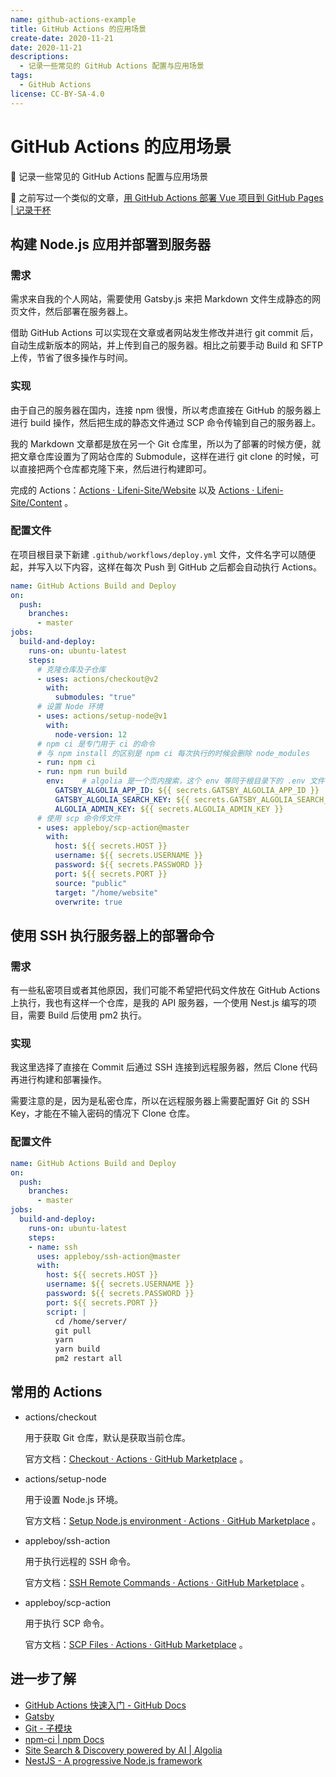 ```yaml
---
name: github-actions-example
title: GitHub Actions 的应用场景
create-date: 2020-11-21
date: 2020-11-21
descriptions:
  - 记录一些常见的 GitHub Actions 配置与应用场景
tags:
  - GitHub Actions
license: CC-BY-SA-4.0
---
```


# GitHub Actions 的应用场景

📌 记录一些常见的 GitHub Actions 配置与应用场景

👀 之前写过一个类似的文章，[用 GitHub Actions 部署 Vue 项目到 GitHub Pages | 记录干杯](https://lifeni.life/article/deploy-with-github-actions)

## 构建 Node.js 应用并部署到服务器

### 需求

需求来自我的个人网站，需要使用 Gatsby.js 来把 Markdown 文件生成静态的网页文件，然后部署在服务器上。

借助 GitHub Actions 可以实现在文章或者网站发生修改并进行 git commit 后，自动生成新版本的网站，并上传到自己的服务器。相比之前要手动 Build 和 SFTP上传，节省了很多操作与时间。

### 实现

由于自己的服务器在国内，连接 npm 很慢，所以考虑直接在 GitHub 的服务器上进行 build 操作，然后把生成的静态文件通过 SCP 命令传输到自己的服务器上。

我的 Markdown 文章都是放在另一个 Git 仓库里，所以为了部署的时候方便，就把文章仓库设置为了网站仓库的 Submodule，这样在进行 git clone 的时候，可以直接把两个仓库都克隆下来，然后进行构建即可。

完成的 Actions：[Actions · Lifeni-Site/Website](https://github.com/Lifeni-Site/Website/actions) 以及 [Actions · Lifeni-Site/Content](https://github.com/Lifeni-Site/Content/actions) 。

### 配置文件

在项目根目录下新建 `.github/workflows/deploy.yml` 文件，文件名字可以随便起，并写入以下内容，这样在每次 Push 到 GitHub 之后都会自动执行 Actions。

```yml
name: GitHub Actions Build and Deploy
on:
  push:
    branches:
      - master
jobs:
  build-and-deploy:
    runs-on: ubuntu-latest
    steps:
      # 克隆仓库及子仓库
      - uses: actions/checkout@v2
        with:
          submodules: "true"
	  # 设置 Node 环境
      - uses: actions/setup-node@v1
        with:
          node-version: 12
      # npm ci 是专门用于 ci 的命令
      # 与 npm install 的区别是 npm ci 每次执行的时候会删除 node_modules
      - run: npm ci			
      - run: npm run build
        env:	# algolia 是一个页内搜索，这个 env 等同于根目录下的 .env 文件
          GATSBY_ALGOLIA_APP_ID: ${{ secrets.GATSBY_ALGOLIA_APP_ID }}
          GATSBY_ALGOLIA_SEARCH_KEY: ${{ secrets.GATSBY_ALGOLIA_SEARCH_KEY }}
          ALGOLIA_ADMIN_KEY: ${{ secrets.ALGOLIA_ADMIN_KEY }}
	  # 使用 scp 命令传文件
      - uses: appleboy/scp-action@master
        with:
          host: ${{ secrets.HOST }}
          username: ${{ secrets.USERNAME }}
          password: ${{ secrets.PASSWORD }}
          port: ${{ secrets.PORT }}
          source: "public"
          target: "/home/website"
          overwrite: true

```

## 使用 SSH 执行服务器上的部署命令

### 需求

有一些私密项目或者其他原因，我们可能不希望把代码文件放在 GitHub Actions 上执行，我也有这样一个仓库，是我的 API 服务器，一个使用 Nest.js 编写的项目，需要 Build 后使用 pm2 执行。

### 实现

我这里选择了直接在 Commit 后通过 SSH 连接到远程服务器，然后 Clone 代码再进行构建和部署操作。

需要注意的是，因为是私密仓库，所以在远程服务器上需要配置好 Git 的 SSH Key，才能在不输入密码的情况下 Clone 仓库。

### 配置文件

```yml
name: GitHub Actions Build and Deploy
on:
  push:
    branches:
      - master
jobs:
  build-and-deploy:
    runs-on: ubuntu-latest
    steps:
    - name: ssh
      uses: appleboy/ssh-action@master
      with:
        host: ${{ secrets.HOST }}
        username: ${{ secrets.USERNAME }}
        password: ${{ secrets.PASSWORD }}
        port: ${{ secrets.PORT }}
        script: |
          cd /home/server/
          git pull
          yarn
          yarn build
          pm2 restart all
```

## 常用的 Actions

- actions/checkout

    用于获取 Git 仓库，默认是获取当前仓库。

    官方文档：[Checkout · Actions · GitHub Marketplace](https://github.com/marketplace/actions/checkout) 。

- actions/setup-node

    用于设置 Node.js 环境。

    官方文档：[Setup Node.js environment · Actions · GitHub Marketplace](https://github.com/marketplace/actions/setup-node-js-environment) 。

- appleboy/ssh-action

    用于执行远程的 SSH 命令。

    官方文档：[SSH Remote Commands · Actions · GitHub Marketplace](https://github.com/marketplace/actions/ssh-remote-commands) 。

- appleboy/scp-action

    用于执行 SCP 命令。

    官方文档：[SCP Files · Actions · GitHub Marketplace](https://github.com/marketplace/actions/scp-files) 。

## 进一步了解

- [GitHub Actions 快速入门 - GitHub Docs](https://docs.github.com/cn/free-pro-team@latest/actions/quickstart)
- [Gatsby](https://www.gatsbyjs.com/)
- [Git - 子模块](https://git-scm.com/book/zh/v2/Git-%E5%B7%A5%E5%85%B7-%E5%AD%90%E6%A8%A1%E5%9D%97)
- [npm-ci | npm Docs](https://docs.npmjs.com/cli/v6/commands/npm-ci)
- [Site Search & Discovery powered by AI | Algolia](https://www.algolia.com/)
- [NestJS - A progressive Node.js framework](https://nestjs.com/)